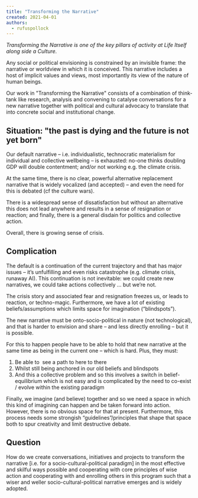 ```yaml
---
title: "Transforming the Narrative"
created: 2021-04-01
authors: 
  - rufuspollock
---
```


_Transforming the Narrative is one of the key pillars of activity at Life Itself along side a Culture._

Any social or political envisioning is constrained by an invisible frame: the narrative or worldview in which it is conceived. This narrative includes a host of implicit values and views, most importantly its view of the nature of human beings.

Our work in "Transforming the Narrative" consists of a combination of think-tank like research, analysis and convening to catalyse conversations for a new narrative together with political and cultural advocacy to translate that into concrete social and institutional change.

## Situation: **"the past is dying and the future is not yet born**"

Our default narrative – i.e. individualistic, technocratic materialism for individual and collective wellbeing – is exhausted: no-one thinks doubling GDP will double contentment; and/or not working e.g. the climate crisis.

At the same time, there is no clear, powerful alternative replacement narrative that is widely vocalized (and accepted) – and even the need for this is debated (cf the culture wars).

There is a widespread sense of dissatisfaction but without an alternative this does not lead anywhere and results in a sense of resignation or reaction; and finally, there is a general disdain for politics and collective action.

Overall, there is growing sense of crisis.

## Complication

The default is a continuation of the current trajectory and that has major issues – it’s unfulfilling and even risks catastrophe (e.g. climate crisis, runaway AI). This continuation is not inevitable: we could create new narratives, we could take actions collectively … but we’re not.

The crisis story and associated fear and resignation freezes us, or leads to reaction, or techno-magic. Furthermore, we have a lot of existing beliefs/assumptions which limits space for imagination (“blindspots”).

The new narrative must be onto-socio-political in nature (not technological), and that is harder to envision and share – and less directly enrolling – but it is possible.

For this to happen people have to be able to hold that new narrative at the same time as being in the current one – which is hard. Plus, they must:

1. Be able to  see a path to here to there
2. Whilst still being anchored in our old beliefs and blindspots
3. And this a collective problem and so this involves a switch in belief-equilibrium which is not easy and is complicated by the need to co-exist / evolve within the existing paradigm

Finally, we imagine (and believe) together and so we need a space in which this kind of imagining can happen and be taken forward into action. However, there is no obvious space for that at present. Furthermore, this process needs some strongish “guidelines”/principles that shape that space both to spur creativity and limit destructive debate.

## Question

How do we create conversations, initiatives and projects to transform the narrative \[i.e. for a socio-cultural-political paradigm\] in the most effective and skilful ways possible and cooperating with core principles of wise action and cooperating with and enrolling others in this program such that a wiser and weller socio-cultural-political narrative emerges and is widely adopted.
